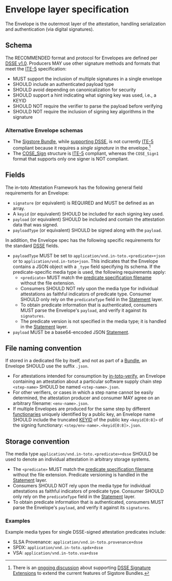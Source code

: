 # Envelope layer specification

The Envelope is the outermost layer of the attestation, handling  serialization
and authentication (via digital signatures).

## Schema

The RECOMMENDED format and protocol for Envelopes are defined per [DSSE v1.0].
Producers MAY use other signature methods and formats that meet the [ITE-5]
specification:

-   MUST support the inclusion of multiple signatures in a single envelope
-   SHOULD include an authenticated payload type
-   SHOULD avoid depending on canonicalization for security
-   SHOULD support a hint indicating what signing key was used, i.e., a KEYID
-   SHOULD NOT require the verifier to parse the payload before verifying
-   SHOULD NOT require the inclusion of signing key algorithms in the signature

### Alternative Envelope schemas

-   The [Sigstore Bundle], while [supporting DSSE], is not currently [ITE-5]
    compliant because it requires a _single signature_ in the envelope.[^1]
-   The [COSE_Sign] structure is [ITE-5] compliant, whereas the `COSE_Sign1`
    format that supports only one signer is NOT compliant.

## Fields

The in-toto Attestation Framework has the following general field requirements
for an Envelope:

-   `signature` (or equivalent) is REQUIRED and MUST be defined as an array.
-   A `keyid` (or equivalent) SHOULD be included for each signing key used.
-   `payload` (or equivalent) SHOULD be included and contain the attestation
    data that was signed.
-   `payloadType` (or equivalent) SHOULD be signed along with the `payload`.

In addition, the Envelope spec has the following specific requirements for the
standard [DSSE][DSSE v1.0] fields.

-   `payloadType` MUST be set to `application/vnd.in-toto.<predicate>+json` or to
    `application/vnd.in-toto+json`. This indicates that the Envelope contains
    a JSON object with a `_type` field specifying its schema. If the
    predicate-specific media type is used, the following requirements apply:
    -   `<predicate>` MUST match the [predicate specification filename] without
        the file extension.
    -   Consumers SHOULD NOT rely upon the media type for individual attestations
        as faithful indicators of predicate type. Consumer SHOULD only rely on the
        `predicateType` field in the [Statement] layer.
    -   To obtain predicate information that is authenticated, consumers MUST
        parse the Envelope's `payload`, and verify it against its `signatures`.
    -   The predicate version is not specified in the media type; it is handled
        in the [Statement] layer.
-   `payload` MUST be a base64-encoded JSON [Statement].

## File naming convention

If stored in a dedicated file by itself, and not as part of a [Bundle], an
Envelope SHOULD use the suffix `.json`.

-   For attestations intended for consumption by [in-toto-verify], an
    Envelope containing an attestation about a particular software supply
    chain step `<step-name>` SHOULD be named `<step-name>.json`.
-   For other verifiers, or cases in which a step name cannot be easily
    determined, the attestation producer and consumer MAY agree on an
    arbitrary filename: `<env-name>.json`.
-   If multiple Envelopes are produced for the same step by different
    [functionaries] uniquely identified by a public key, an Envelope name
    SHOULD include the truncated [KEYID] of the public key `<keyid[0:8]>` of
    the signing functionary: `<step/env-name>.<keyid[0:8]>.json`.

## Storage convention

The media type `application/vnd.in-toto.<predicate>+dsse` SHOULD
be used to denote an individual attestation in arbitrary storage systems.

-   The `<predicate>` MUST match the [predicate specification filename]
    without the file extension. Predicate versioning is handled in the
    [Statement] layer.
-   Consumers SHOULD NOT rely upon the media type for individual attestations
    as faithful indicators of predicate type. Consumer SHOULD only rely on the
    `predicateType` field in the [Statement] layer.
-   To obtain predicate information that is authenticated, consumers MUST
    parse the Envelope's `payload`, and verify it against its `signatures`.

### Examples

Example media types for single DSSE-signed attestation predicates include:

-   SLSA Provenance: `application/vnd.in-toto.provenance+dsse`
-   SPDX: `application/vnd.in-toto.spdx+dsse`
-   VSA: `application/vnd.in-toto.vsa+dsse`

[^1]: There is an [ongoing discussion](https://github.com/sigstore/sig-clients/issues/9) about supporting [DSSE Signature Extensions](https://github.com/secure-systems-lab/dsse/blob/devel/envelope.md#signature-extensions-experimental) to extend the current features of Sigstore Bundles.

[Bundle]: bundle.md
[COSE_Sign]: https://datatracker.ietf.org/doc/html/rfc8152#section-4.1
[DSSE v1.0]: https://github.com/secure-systems-lab/dsse/blob/v1.0.2/envelope.md
[ITE-5]: https://github.com/in-toto/ITE/tree/master/ITE/5#specification
[KEYID]: https://github.com/in-toto/docs/blob/v1.0/in-toto-spec.md#421-key-formats
[Sigstore Bundle]: https://docs.sigstore.dev/about/bundle/
[Statement]: statement.md
[in-toto-verify]: https://github.com/in-toto/in-toto#verification
[functionaries]: https://github.com/in-toto/docs/blob/v1.0/in-toto-spec.md#212-functionaries
[predicate specification filename]: ../predicates
[supporting DSSE]: https://docs.sigstore.dev/about/bundle/#dsse

